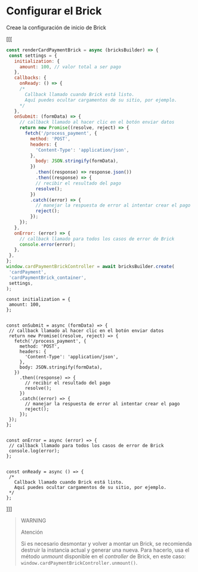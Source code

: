 # Configurar el Brick

Creae la configuración de inicio de Brick

[[[
```Javascript
const renderCardPaymentBrick = async (bricksBuilder) => {
 const settings = {
   initialization: {
     amount: 100, // valor total a ser pago
   },
   callbacks: {
     onReady: () => {
     /*
       Callback llamado cuando Brick está listo.
       Aquí puedes ocultar cargamentos de su sitio, por ejemplo.
     */
   },
   onSubmit: (formData) => {
     // callback llamado al hacer clic en el botón enviar datos
     return new Promise((resolve, reject) => {
       fetch('/process_payment', {
         method: 'POST',
         headers: {
           'Content-Type': 'application/json',
         },
           body: JSON.stringify(formData),
         })
           .then((response) => response.json())
           .then((response) => {
           // recibir el resultado del pago
           resolve();
         })
         .catch((error) => {
           // manejar la respuesta de error al intentar crear el pago
           reject();
         });
     });
   },
   onError: (error) => {
     // callback llamado para todos los casos de error de Brick
     console.error(error);
   },
 },
};
window.cardPaymentBrickController = await bricksBuilder.create(
 'cardPayment',
 'cardPaymentBrick_container',
 settings,
);
```
```react-jsx
const initialization = {
 amount: 100,
};


const onSubmit = async (formData) => {
 // callback llamado al hacer clic en el botón enviar datos
 return new Promise((resolve, reject) => {
   fetch('/process_payment', {
     method: 'POST',
     headers: {
       'Content-Type': 'application/json',
     },
     body: JSON.stringify(formData),
   })
     .then((response) => {
       // recibir el resultado del pago
       resolve();
     })
     .catch((error) => {
       // manejar la respuesta de error al intentar crear el pago
       reject();
     });
 });
};


const onError = async (error) => {
 // callback llamado para todos los casos de error de Brick
 console.log(error);
};


const onReady = async () => {
 /*
   Callback llamado cuando Brick está listo.
   Aquí puedes ocultar cargamentos de su sitio, por ejemplo.
 */
};
```
]]]

> WARNING
> 
> Atención
>
> Si es necesario desmontar y volver a montar un Brick, se recomienda destruir la instancia actual y generar una nueva. Para hacerlo, usa el método *unmount* disponible en el *controller* de Brick, en este caso: `window.cardPaymentBrickController.unmount()`.